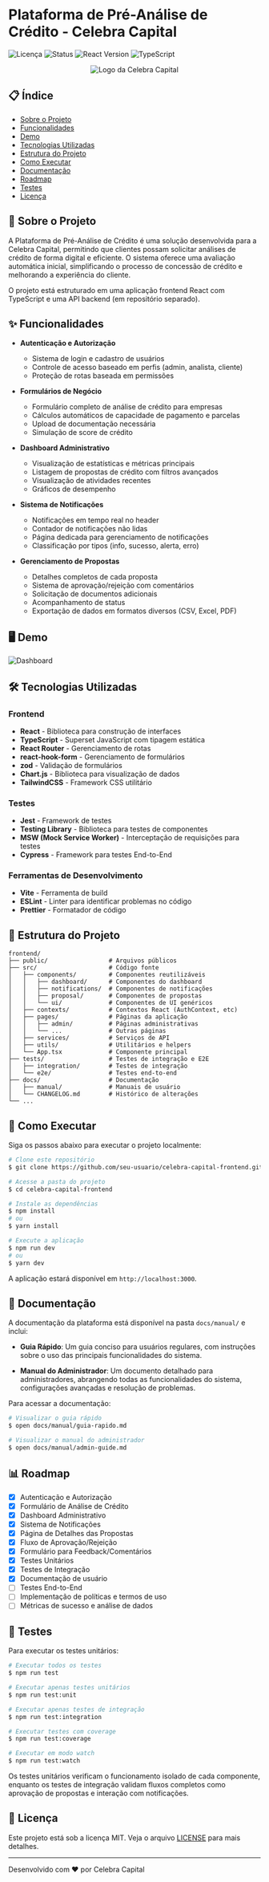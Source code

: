 # Plataforma de Pré-Análise de Crédito - Celebra Capital

![Licença](https://img.shields.io/badge/Licen%C3%A7a-MIT-green)
![Status](https://img.shields.io/badge/Status-Em%20Desenvolvimento-yellow)
![React Version](https://img.shields.io/badge/React-18.2.0-blue)
![TypeScript](https://img.shields.io/badge/TypeScript-5.0.4-blue)

<p align="center">
  <img src="https://via.placeholder.com/200x100?text=Celebra+Capital" alt="Logo da Celebra Capital"/>
</p>

## 📋 Índice

- [Sobre o Projeto](#-sobre-o-projeto)
- [Funcionalidades](#-funcionalidades)
- [Demo](#-demo)
- [Tecnologias Utilizadas](#-tecnologias-utilizadas)
- [Estrutura do Projeto](#-estrutura-do-projeto)
- [Como Executar](#-como-executar)
- [Documentação](#-documentação)
- [Roadmap](#-roadmap)
- [Testes](#-testes)
- [Licença](#-licença)

## 🚀 Sobre o Projeto

A Plataforma de Pré-Análise de Crédito é uma solução desenvolvida para a Celebra Capital, permitindo que clientes possam solicitar análises de crédito de forma digital e eficiente. O sistema oferece uma avaliação automática inicial, simplificando o processo de concessão de crédito e melhorando a experiência do cliente.

O projeto está estruturado em uma aplicação frontend React com TypeScript e uma API backend (em repositório separado).

## ✨ Funcionalidades

- **Autenticação e Autorização**

  - Sistema de login e cadastro de usuários
  - Controle de acesso baseado em perfis (admin, analista, cliente)
  - Proteção de rotas baseada em permissões

- **Formulários de Negócio**

  - Formulário completo de análise de crédito para empresas
  - Cálculos automáticos de capacidade de pagamento e parcelas
  - Upload de documentação necessária
  - Simulação de score de crédito

- **Dashboard Administrativo**

  - Visualização de estatísticas e métricas principais
  - Listagem de propostas de crédito com filtros avançados
  - Visualização de atividades recentes
  - Gráficos de desempenho

- **Sistema de Notificações**

  - Notificações em tempo real no header
  - Contador de notificações não lidas
  - Página dedicada para gerenciamento de notificações
  - Classificação por tipos (info, sucesso, alerta, erro)

- **Gerenciamento de Propostas**
  - Detalhes completos de cada proposta
  - Sistema de aprovação/rejeição com comentários
  - Solicitação de documentos adicionais
  - Acompanhamento de status
  - Exportação de dados em formatos diversos (CSV, Excel, PDF)

## 🖥️ Demo

![Dashboard](https://via.placeholder.com/800x400?text=Dashboard+Preview)

## 🛠️ Tecnologias Utilizadas

### Frontend

- **React** - Biblioteca para construção de interfaces
- **TypeScript** - Superset JavaScript com tipagem estática
- **React Router** - Gerenciamento de rotas
- **react-hook-form** - Gerenciamento de formulários
- **zod** - Validação de formulários
- **Chart.js** - Biblioteca para visualização de dados
- **TailwindCSS** - Framework CSS utilitário

### Testes

- **Jest** - Framework de testes
- **Testing Library** - Biblioteca para testes de componentes
- **MSW (Mock Service Worker)** - Interceptação de requisições para testes
- **Cypress** - Framework para testes End-to-End

### Ferramentas de Desenvolvimento

- **Vite** - Ferramenta de build
- **ESLint** - Linter para identificar problemas no código
- **Prettier** - Formatador de código

## 📁 Estrutura do Projeto

```
frontend/
├── public/                 # Arquivos públicos
├── src/                    # Código fonte
│   ├── components/         # Componentes reutilizáveis
│   │   ├── dashboard/      # Componentes do dashboard
│   │   ├── notifications/  # Componentes de notificações
│   │   ├── proposal/       # Componentes de propostas
│   │   └── ui/             # Componentes de UI genéricos
│   ├── contexts/           # Contextos React (AuthContext, etc)
│   ├── pages/              # Páginas da aplicação
│   │   ├── admin/          # Páginas administrativas
│   │   └── ...             # Outras páginas
│   ├── services/           # Serviços de API
│   ├── utils/              # Utilitários e helpers
│   └── App.tsx             # Componente principal
├── tests/                  # Testes de integração e E2E
│   ├── integration/        # Testes de integração
│   └── e2e/                # Testes end-to-end
├── docs/                   # Documentação
│   ├── manual/             # Manuais de usuário
│   └── CHANGELOG.md        # Histórico de alterações
└── ...
```

## 🚀 Como Executar

Siga os passos abaixo para executar o projeto localmente:

```bash
# Clone este repositório
$ git clone https://github.com/seu-usuario/celebra-capital-frontend.git

# Acesse a pasta do projeto
$ cd celebra-capital-frontend

# Instale as dependências
$ npm install
# ou
$ yarn install

# Execute a aplicação
$ npm run dev
# ou
$ yarn dev
```

A aplicação estará disponível em `http://localhost:3000`.

## 📖 Documentação

A documentação da plataforma está disponível na pasta `docs/manual/` e inclui:

- **Guia Rápido**: Um guia conciso para usuários regulares, com instruções sobre o uso das principais funcionalidades do sistema.

- **Manual do Administrador**: Um documento detalhado para administradores, abrangendo todas as funcionalidades do sistema, configurações avançadas e resolução de problemas.

Para acessar a documentação:

```bash
# Visualizar o guia rápido
$ open docs/manual/guia-rapido.md

# Visualizar o manual do administrador
$ open docs/manual/admin-guide.md
```

## 📊 Roadmap

- [x] Autenticação e Autorização
- [x] Formulário de Análise de Crédito
- [x] Dashboard Administrativo
- [x] Sistema de Notificações
- [x] Página de Detalhes das Propostas
- [x] Fluxo de Aprovação/Rejeição
- [x] Formulário para Feedback/Comentários
- [x] Testes Unitários
- [x] Testes de Integração
- [x] Documentação de usuário
- [ ] Testes End-to-End
- [ ] Implementação de políticas e termos de uso
- [ ] Métricas de sucesso e análise de dados

## 🧪 Testes

Para executar os testes unitários:

```bash
# Executar todos os testes
$ npm run test

# Executar apenas testes unitários
$ npm run test:unit

# Executar apenas testes de integração
$ npm run test:integration

# Executar testes com coverage
$ npm run test:coverage

# Executar em modo watch
$ npm run test:watch
```

Os testes unitários verificam o funcionamento isolado de cada componente, enquanto os testes de integração validam fluxos completos como aprovação de propostas e interação com notificações.

## 📝 Licença

Este projeto está sob a licença MIT. Veja o arquivo [LICENSE](LICENSE) para mais detalhes.

---

Desenvolvido com ❤️ por Celebra Capital
